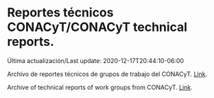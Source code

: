 # Reportes técnicos CONACyT/CONACyT technical reports.

Última actualización/Last update: 2020-12-17T20:44:10-06:00

Archivo de reportes técnicos de grupos de trabajo del CONACyT. [Link](https://coronavirus.conacyt.mx/productos/index.html).

Archive of technical reports of work groups from CONACyT. [Link](https://coronavirus.conacyt.mx/productos/index.html).
